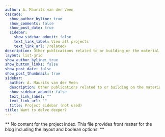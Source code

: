 ```yaml
---
author: A. Maurits van der Veen
cascade:
  show_author_byline: true
  show_comments: false
  show_post_date: true
  sidebar:
    show_sidebar_adunit: false
    text_link_label: View all projects
    text_link_url: /related/
description: Other publications related to or building on the material in _Covering Muslims_.
layout: list-grid
show_author_byline: true
show_button_links: false
show_post_date: false
show_post_thumbnail: true
sidebar:
  author: A. Maurits van der Veen
  description: Other publications related to or building on the material in _Covering Muslims_.
  show_sidebar_adunit: false
  text_link_label: ""
  text_link_url: ""
  title: Project sidebar (not used)
title: Want to delve deeper?
---
```


** No content for the project index. This file provides front matter for the blog including the layout and boolean options. **
